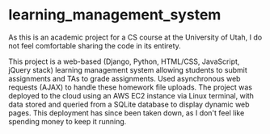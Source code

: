 # learning_management_system

As this is an academic project for a CS course at the University of Utah, I do not feel comfortable sharing the code in its entirety.

This project is a web-based (Django, Python, HTML/CSS, JavaScript, jQuery stack) learning management system allowing students to submit assignments and TAs to grade assignments. Used asynchronous web requests (AJAX) to handle these homework file uploads. The project was deployed to the cloud using an AWS EC2 instance via Linux terminal, with data stored and queried from a SQLite database to display dynamic web pages. This deployment has since been taken down, as I don't feel like spending money to keep it running.
